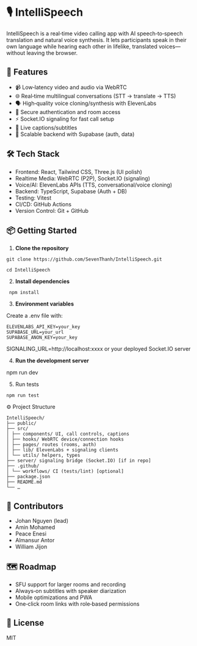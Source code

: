 # 🎙️ IntelliSpeech
IntelliSpeech is a real‑time video calling app with AI speech‑to‑speech translation and natural voice synthesis. It lets participants speak in their own language while hearing each other in lifelike, translated voices—without leaving the browser.

## 🚀 Features

- 📹 Low‑latency video and audio via WebRTC
- 🌐 Real‑time multilingual conversations (STT → translate → TTS)
- 🗣️ High‑quality voice cloning/synthesis with ElevenLabs
- 🔐 Secure authentication and room access
- ⚡ Socket.IO signaling for fast call setup
- 📝 Live captions/subtitles 
- 💾 Scalable backend with Supabase (auth, data)

## 🛠️ Tech Stack

- Frontend: React, Tailwind CSS, Three.js (UI polish)
- Realtime Media: WebRTC (P2P), Socket.IO (signaling)
- Voice/AI: ElevenLabs APIs (TTS, conversational/voice cloning)
- Backend: TypeScript, Supabase (Auth + DB)
- Testing: Vitest 
- CI/CD: GitHub Actions 
- Version Control: Git + GitHub

## 📦 Getting Started

1. **Clone the repository**

```
git clone https://github.com/SevenThanh/IntelliSpeech.git

cd IntelliSpeech
```

2. **Install dependencies**

``` npm install```

3. **Environment variables**

Create a .env file with:

```
ELEVENLABS_API_KEY=your_key
SUPABASE_URL=your_url
SUPABASE_ANON_KEY=your_key
````

SIGNALING_URL=http://localhost:xxxx or your deployed Socket.IO server

4. **Run the development server**

npm run dev

5. Run tests 

```
npm run test
```


⚙️ Project Structure
``` 
IntelliSpeech/
├── public/
├── src/
│ ├── components/ UI, call controls, captions
│ ├── hooks/ WebRTC device/connection hooks
│ ├── pages/ routes (rooms, auth)
│ ├── lib/ ElevenLabs + signaling clients
│ └── utils/ helpers, types
├── server/ signaling bridge (Socket.IO) [if in repo]
├── .github/
│ └── workflows/ CI (tests/lint) [optional]
├── package.json
├── README.md
└── …
``` 

## 👥 Contributors

- Johan Nguyen (lead)
- Amin Mohamed
- Peace Enesi
- Almansur Antor 
- William Jijon

## 🗺️ Roadmap

- SFU support for larger rooms and recording
- Always‑on subtitles with speaker diarization
- Mobile optimizations and PWA
- One‑click room links with role‑based permissions

## 📄 License
MIT

